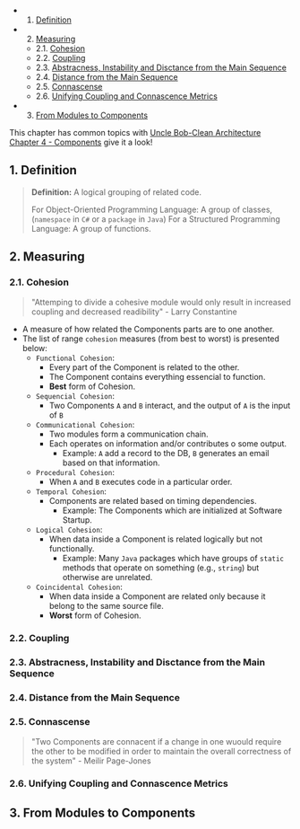 <!-- vscode-markdown-toc -->
* 1. [Definition](#Definition)
* 2. [Measuring](#Measuring)
	* 2.1. [Cohesion](#Cohesion)
	* 2.2. [Coupling](#Coupling)
	* 2.3. [Abstracness, Instability and Disctance from the Main Sequence](#AbstracnessInstabilityandDisctancefromtheMainSequence)
	* 2.4. [Distance from the Main Sequence](#DistancefromtheMainSequence)
	* 2.5. [Connascense](#Connascense)
	* 2.6. [Unifying Coupling and Connascence Metrics](#UnifyingCouplingandConnascenceMetrics)
* 3. [From Modules to Components](#FromModulestoComponents)

<!-- vscode-markdown-toc-config
	numbering=true
	autoSave=true
	/vscode-markdown-toc-config -->
<!-- /vscode-markdown-toc -->

This chapter has common topics with [Uncle Bob-Clean Architecture Chapter 4 - Components](ComputerScience/UncleBob/CleanArchitecture/Sec04-Components.md)
give it a look!
##  1. <a name='Definition'></a>Definition

> **Definition:** A logical grouping of related code.
> 
> For Object-Oriented Programming Language: A group of classes, (`namespace` in `C#` or a `package` in `Java`)
> For a Structured Programming Language: A group of functions.
>

##  2. <a name='Measuring'></a>Measuring

###  2.1. <a name='Cohesion'></a>Cohesion

> "Attemping to divide a cohesive module would only result in increased coupling and decreased readibility" - Larry Constantine
> 
- A measure of how related the Components parts are to one another.
- The list of range `cohesion` measures (from best to worst) is presented below:
  - `Functional Cohesion`:
    - Every part of the Component is related to the other.
    - The Component contains everything essencial to function.
    - **Best** form of Cohesion.
  - `Sequencial Cohesion`:
    - Two Components `A` and `B` interact, and the output of `A` is the input of `B`      
  - `Communicational Cohesion`: 
    - Two modules form a communication chain.
    - Each operates on information and/or contributes o some output.
      - Example: `A` add a record to the DB, `B` generates an email based on that information.
  - `Procedural Cohesion`:
    - When `A` and `B` executes code in a particular order.
  - `Temporal Cohesion`:
    - Components are related based on timing dependencies.
      - Example: The Components which are initialized at Software Startup.
  - `Logical Cohesion`:
    - When data inside a Component is related logically but not functionally.
      - Example: Many `Java` packages which have groups of `static` methods that operate on something (e.g., `string`) but otherwise are unrelated.
  - `Coincidental Cohesion`:
    - When data inside a Component are related only because it belong to the same source file.
    - **Worst** form of Cohesion.

> 
###  2.2. <a name='Coupling'></a>Coupling

###  2.3. <a name='AbstracnessInstabilityandDisctancefromtheMainSequence'></a>Abstracness, Instability and Disctance from the Main Sequence

###  2.4. <a name='DistancefromtheMainSequence'></a>Distance from the Main Sequence

###  2.5. <a name='Connascense'></a>Connascense

> "Two Components are connacent if a change in one wuould require the other to be modified in order to maintain the overall correctness of the system" - Meilir Page-Jones
>
>
###  2.6. <a name='UnifyingCouplingandConnascenceMetrics'></a>Unifying Coupling and Connascence Metrics

##  3. <a name='FromModulestoComponents'></a>From Modules to Components
